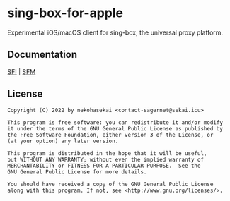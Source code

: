 # sing-box-for-apple

Experimental iOS/macOS client for sing-box, the universal proxy platform.

## Documentation

[SFI](https://sing-box.sagernet.org/installation/clients/sfi/) | [SFM](https://sing-box.sagernet.org/installation/clients/sfm/)

## License

```
Copyright (C) 2022 by nekohasekai <contact-sagernet@sekai.icu>

This program is free software: you can redistribute it and/or modify
it under the terms of the GNU General Public License as published by
the Free Software Foundation, either version 3 of the License, or
(at your option) any later version.

This program is distributed in the hope that it will be useful,
but WITHOUT ANY WARRANTY; without even the implied warranty of
MERCHANTABILITY or FITNESS FOR A PARTICULAR PURPOSE.  See the
GNU General Public License for more details.

You should have received a copy of the GNU General Public License
along with this program. If not, see <http://www.gnu.org/licenses/>.
```